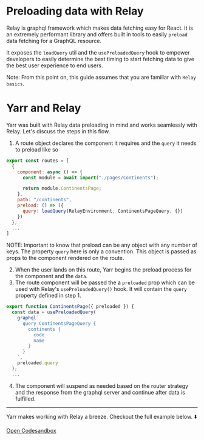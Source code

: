 # Preloading data with Relay

Relay is graphql framework which makes data fetching easy for React. It is an extremely performant library and offers built in tools to easily `preload` data fetching for a GraphQL resource. 

It exposes the `loadQuery` util and the `usePreloadedQuery` hook to empower developers to easily determine the best timing to start fetching data to give the best user experience to end users. 

Note: From this point on, this guide assumes that you are familiar with `Relay basics`.

# Yarr and Relay

Yarr was built with Relay data preloading in mind and works seamlessly with Relay. Let's discuss the steps in this flow.

1. A route object declares the component it requires and the `query` it needs to preload like so 

```jsx
export const routes = [
  {
    component: async () => {
      const module = await import("./pages/Continents");

      return module.ContinentsPage;
    },
    path: "/continents",
    preload: () => ({
      query: loadQuery(RelayEnvironment, ContinentsPageQuery, {})
    })
  },
  ...
]
```
NOTE: Important to know that preload can be any object with any number of keys. The property `query` here is only a convention. This object is passed as props to the component rendered on the route.


2. When the user lands on this route, Yarr begins the preload process for the component and the `data`. 
3. The route component will be passed the a `preloaded` prop which can be used with Relay's `usePreloadedQuery()` hook. It will contain the `query` property defined in step 1. 

```jsx
export function ContinentsPage({ preloaded }) {
  const data = usePreloadedQuery(
    graphql`
      query ContinentsPageQuery {
        continents {
          code
          name
        }
      }
    `,
    preloaded.query
  );
  ...  
```

4. The component will suspend as needed based on the router strategy and the response from the graphql server and continue after data is fulfilled.

--- 

Yarr makes working with Relay a breeze. Checkout the full example below. ⬇️

[Open Codesandbox](https://codesandbox.io/embed/flamboyant-cache-u1bn4?fontsize=14&hidenavigation=1&theme=dark)
